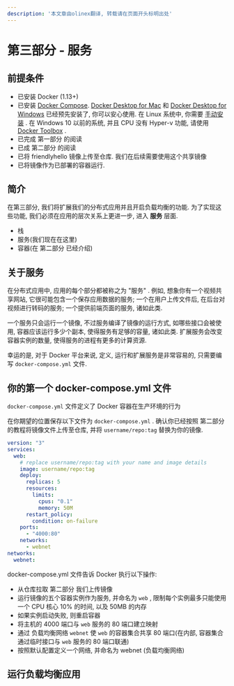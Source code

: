 ```yaml
---
description: '本文章由olinex翻译, 转载请在页面开头标明出处'
---
```


# 第三部分 - 服务

## 前提条件

* 已安装 Docker \(1.13+\)
* 已安装 [Docker Compose](https://docs.docker.com/compose/overview/). [Docker Desktop for Mac](https://docs.docker.com/docker-for-mac/) 和 [Docker Desktop for Windows](https://docs.docker.com/docker-for-windows/) 已经预先安装了, 你可以安心使用. 在 Linux 系统中, 你需要 [手动安装](https://github.com/docker/compose/releases) . 在 Windows 10 以前的系统, 并且 CPU 没有 Hyper-v 功能, 请使用 [Docker Toolbox](https://docs.docker.com/toolbox/overview/) .
* 已完成 第一部分 的阅读
* 已成 第二部分 的阅读
* 已将 friendlyhello 镜像上传至仓库. 我们在后续需要使用这个共享镜像
* 已将镜像作为已部署的容器运行.

## 简介

在第三部分, 我们将扩展我们的分布式应用并且开启负载均衡的功能. 为了实现这些功能, 我们必须在应用的层次关系上更进一步, 进入 **服务** 层面.

* 栈
* 服务\(我们现在在这里\)
* 容器\(在 第二部分 已经介绍\)

## 关于服务

在分布式应用中, 应用的每个部分都被称之为 "服务" . 例如, 想象你有一个视频共享网站, 它很可能包含一个保存应用数据的服务; 一个在用户上传文件后, 在后台对视频进行转码的服务; 一个提供前端页面的服务, 诸如此类.

一个服务只会运行一个镜像, 不过服务编译了镜像的运行方式, 如哪些接口会被使用, 容器应该运行多少个副本, 使得服务有足够的容量, 诸如此类. 扩展服务会改变容器实例的数量, 使得服务的进程有更多的计算资源.

幸运的是, 对于 Docker 平台来说, 定义, 运行和扩展服务是非常容易的, 只需要编写 `docker-compose.yml` 文件.

## 你的第一个 docker-compose.yml 文件

`docker-compose.yml` 文件定义了 Docker 容器在生产环境的行为

在你期望的位置保存以下文件为 `docker-compose.yml` . 确认你已经按照 第二部分 的教程将镜像文件上传至仓库, 并将 `username/repo:tag` 替换为你的镜像.

```yaml
version: "3"
services:
  web:
    # replace username/repo:tag with your name and image details
    image: username/repo:tag
    deploy:
      replicas: 5
      resources:
        limits:
          cpus: "0.1"
          memory: 50M
      restart_policy:
        condition: on-failure
    ports:
      - "4000:80"
    networks:
      - webnet
networks:
  webnet:
```

docker-compose.yml 文件告诉 Docker 执行以下操作:

* 从仓库拉取 第二部分 我们上传镜像
* 运行镜像的五个容器实例作为服务, 并命名为 `web` , 限制每个实例最多只能使用一个 CPU 核心 10% 的时间, 以及 50MB 的内存
* 如果实例启动失败, 则重启容器
* 将主机的 4000 端口与 `web` 服务的 80 端口建立映射
* 通过 负载均衡网络 `webnet` 使 `web` 的容器集合共享 80 端口\(在内部, 容器集合通过临时接口与 `web` 服务的 80 端口联通\)
* 按照默认配置定义一个网络, 并命名为 webnet \(负载均衡网络\)

## 运行负载均衡应用



